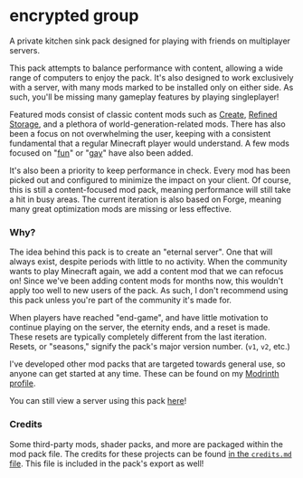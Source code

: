 # encrypted group
A private kitchen sink pack designed for playing with friends on multiplayer servers.

This pack attempts to balance performance with content, allowing a wide range of computers to enjoy the pack. It's also designed to work exclusively with a server, with many mods marked to be installed only on either side. As such, you'll be missing many gameplay features by playing singleplayer!

Featured mods consist of classic content mods such as [Create](https://modrinth.com/mod/create-fabric), [Refined Storage](https://modrinth.com/mod/refined-storage), and a plethora of world-generation-related mods. There has also been a focus on not overwhelming the user, keeping with a consistent fundamental that a regular Minecraft player would understand. A few mods focused on "[fun](https://modrinth.com/mod/exposure)" or "[gay](https://modrinth.com/mod/estrogen)" have also been added.

It's also been a priority to keep performance in check. Every mod has been picked out and configured to minimize the impact on your client. Of course, this is still a content-focused mod pack, meaning performance will still take a hit in busy areas. The current iteration is also based on Forge, meaning many great optimization mods are missing or less effective.

### Why?
The idea behind this pack is to create an "eternal server". One that will always exist, despite periods with little to no activity. When the community wants to play Minecraft again, we add a content mod that we can refocus on! Since we've been adding content mods for months now, this wouldn't apply too well to new users of the pack. As such, I don't recommend using this pack unless you're part of the community it's made for.

When players have reached "end-game", and have little motivation to continue playing on the server, the eternity ends, and a reset is made. These resets are typically completely different from the last iteration. Resets, or "seasons," signify the pack's major version number. (`v1`, `v2`, etc.)

I've developed other mod packs that are targeted towards general use, so anyone can get started at any time. These can be found on my [Modrinth profile](https://modrinth.com/user/encode42).

You can still view a server using this pack [here](https://view.encrypted.group)!

### Credits
Some third-party mods, shader packs, and more are packaged within the mod pack file. The credits for these projects can be found [in the `credits.md` file](credits.md). This file is included in the pack's export as well!
